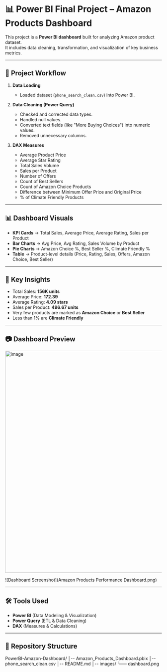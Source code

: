 # 📊 Power BI Final Project – Amazon Products Dashboard  

This project is a **Power BI dashboard** built for analyzing Amazon product dataset.  
It includes data cleaning, transformation, and visualization of key business metrics.  

---

## 🚀 Project Workflow  

1. **Data Loading**  
   - Loaded dataset (`phone_search_clean.csv`) into Power BI.  

2. **Data Cleaning (Power Query)**  
   - Checked and corrected data types.  
   - Handled null values.  
   - Converted text fields (like "More Buying Choices") into numeric values.  
   - Removed unnecessary columns.  

3. **DAX Measures**  
   - Average Product Price  
   - Average Star Rating  
   - Total Sales Volume  
   - Sales per Product  
   - Number of Offers  
   - Count of Best Sellers  
   - Count of Amazon Choice Products  
   - Difference between Minimum Offer Price and Original Price  
   - % of Climate Friendly Products  

---

## 📊 Dashboard Visuals  

- **KPI Cards** → Total Sales, Average Price, Average Rating, Sales per Product  
- **Bar Charts** → Avg Price, Avg Rating, Sales Volume by Product  
- **Pie Charts** → Amazon Choice %, Best Seller %, Climate Friendly %  
- **Table** → Product-level details (Price, Rating, Sales, Offers, Amazon Choice, Best Seller)  

---

## 🔎 Key Insights  

- Total Sales: **156K units**  
- Average Price: **172.39**  
- Average Rating: **4.09 stars**  
- Sales per Product: **496.67 units**  
- Very few products are marked as **Amazon Choice** or **Best Seller**  
- Less than 1% are **Climate Friendly**  

---

## 📷 Dashboard Preview  


<img width="1263" height="712" alt="image" src="https://github.com/user-attachments/assets/c213dec5-dcde-4cd2-9abb-99a22a05efce" />



![Dashboard Screenshot](Amazon Products Performance Dashboard.png)  

---

## 🛠️ Tools Used  
- **Power BI** (Data Modeling & Visualization)  
- **Power Query** (ETL & Data Cleaning)  
- **DAX** (Measures & Calculations)  

---

## 📂 Repository Structure  

PowerBI-Amazon-Dashboard/
│-- Amazon_Products_Dashboard.pbix
│-- phone_search_clean.csv
│-- README.md
│-- images/
└── dashboard.png


